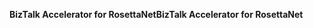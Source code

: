 <span data-ttu-id="56537-101">**BizTalk Accelerator for RosettaNet**</span><span class="sxs-lookup"><span data-stu-id="56537-101">**BizTalk Accelerator for RosettaNet**</span></span>